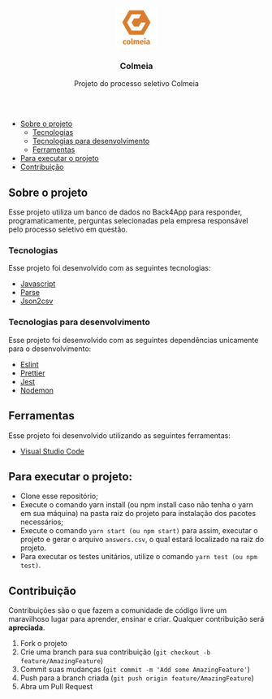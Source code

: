 <br />
<p align="center">
    <img src="https://github.com/Matheusafonsouza/Colmeia/blob/master/assets/colmeia.png?raw=true" alt="Logo" width="80" height="80">


  <h3 align="center">Colmeia</h3>

  <p align="center">
    Projeto do processo seletivo Colmeia
    <br />
    <br />
  </p>
</p>

<br />

* [Sobre o projeto](#Sobre-o-projeto)
  * [Tecnologias](#Tecnologias)
  * [Tecnologias para desenvolvimento](#Tecnologias-para-desenvolvimento)
  * [Ferramentas](#Ferramentas)
* [Para executar o projeto](#Para-executar-o-projeto)
* [Contribuição](#Contribuição)

## Sobre o projeto

Esse projeto utiliza um banco de dados no Back4App para responder, programaticamente, perguntas selecionadas pela empresa responsável pelo processo seletivo em questão.

### Tecnologias
Esse projeto foi desenvolvido com as seguintes tecnologias:
- [Javascript](https://www.javascript.com/)
- [Parse](https://parseplatform.org/)
- [Json2csv](https://www.npmjs.com/package/json2csv)

### Tecnologias para desenvolvimento
Esse projeto foi desenvolvido com as seguintes dependências unicamente para o desenvolvimento:
- [Eslint](https://eslint.org/)
- [Prettier](https://prettier.io/)
- [Jest](https://jestjs.io/)
- [Nodemon](https://nodemon.io/)

## Ferramentas
Esse projeto foi desenvolvido utilizando as seguintes ferramentas:
- [Visual Studio Code](https://code.visualstudio.com)

## Para executar o projeto:

- Clone esse repositório;
- Execute o comando yarn install (ou npm install caso não tenha o yarn em sua máquina) na pasta raiz do projeto para instalação dos pacotes necessários;
- Execute o comando ```yarn start (ou npm start)``` para assim, executar o projeto e gerar o arquivo ```answers.csv```, o qual estará localizado na raiz do projeto.
- Para executar os testes unitários, utilize o comando ```yarn test (ou npm test)```.

## Contribuição

Contribuições são o que fazem a comunidade de código livre um maravilhoso lugar para aprender, ensinar e criar. Qualquer contribuição será **apreciada**.

1. Fork o projeto
2. Crie uma branch para sua contribuição (`git checkout -b feature/AmazingFeature`)
3. Commit suas mudanças (`git commit -m 'Add some AmazingFeature'`)
4. Push para a branch criada (`git push origin feature/AmazingFeature`)
5. Abra um Pull Request
